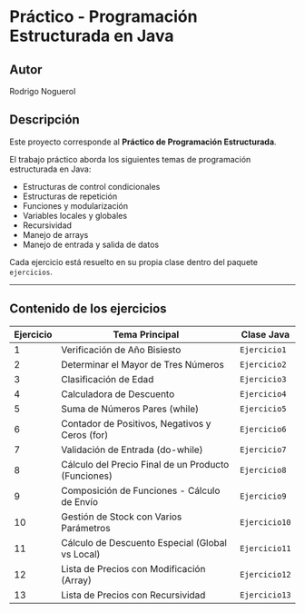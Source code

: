 # Práctico - Programación Estructurada en Java

## Autor
Rodrigo Noguerol

## Descripción

Este proyecto corresponde al **Práctico de  Programación Estructurada**.

El trabajo práctico aborda los siguientes temas de programación estructurada en Java:

- Estructuras de control condicionales
- Estructuras de repetición
- Funciones y modularización
- Variables locales y globales
- Recursividad
- Manejo de arrays
- Manejo de entrada y salida de datos

Cada ejercicio está resuelto en su propia clase dentro del paquete `ejercicios`.

---

## Contenido de los ejercicios

| Ejercicio | Tema Principal | Clase Java |
| --------- | --------------- | ----------- |
| 1 | Verificación de Año Bisiesto | `Ejercicio1` |
| 2 | Determinar el Mayor de Tres Números | `Ejercicio2` |
| 3 | Clasificación de Edad | `Ejercicio3` |
| 4 | Calculadora de Descuento | `Ejercicio4` |
| 5 | Suma de Números Pares (while) | `Ejercicio5` |
| 6 | Contador de Positivos, Negativos y Ceros (for) | `Ejercicio6` |
| 7 | Validación de Entrada (do-while) | `Ejercicio7` |
| 8 | Cálculo del Precio Final de un Producto (Funciones) | `Ejercicio8` |
| 9 | Composición de Funciones - Cálculo de Envío | `Ejercicio9` |
| 10 | Gestión de Stock con Varios Parámetros | `Ejercicio10` |
| 11 | Cálculo de Descuento Especial (Global vs Local) | `Ejercicio11` |
| 12 | Lista de Precios con Modificación (Array) | `Ejercicio12` |
| 13 | Lista de Precios con Recursividad | `Ejercicio13` |


